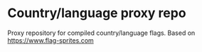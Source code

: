 # Country/language proxy repo
Proxy repository for compiled country/language flags.
Based on https://www.flag-sprites.com
